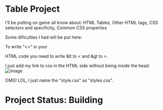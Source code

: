 # Table Project
I'll be putting on game all know about: HTML Tables, Other HTML tags, CSS selectors and specificity, Common CSS properties


Some dificulties I had will be put here:

To write "<>" in your <p> HTML code you need to write &lt to < and &gt to >.

I just add my link to css in the HTML side without being inside the head.
![image](https://github.com/user-attachments/assets/50e550fc-f889-4066-85b9-cde095f9621b)

OMG! LOL, I just name the "style.css" as "styles.css".



# Project Status: Building
